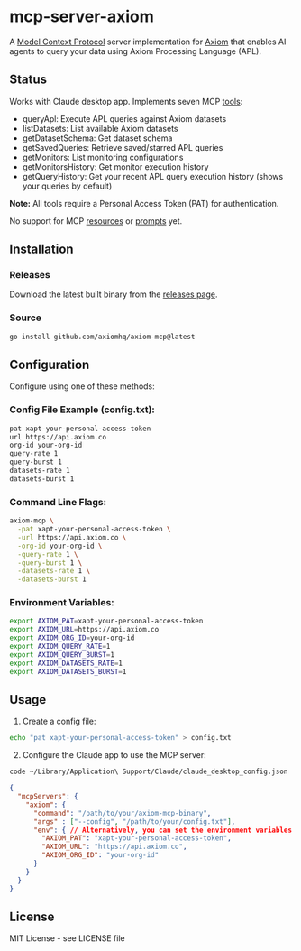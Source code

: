 # mcp-server-axiom

A [Model Context Protocol](https://modelcontextprotocol.io/) server implementation for [Axiom](https://axiom.co) that enables AI agents to query your data using Axiom Processing Language (APL).

## Status

Works with Claude desktop app. Implements seven MCP [tools](https://modelcontextprotocol.io/docs/concepts/tools):

- queryApl: Execute APL queries against Axiom datasets
- listDatasets: List available Axiom datasets
- getDatasetSchema: Get dataset schema
- getSavedQueries: Retrieve saved/starred APL queries
- getMonitors: List monitoring configurations
- getMonitorsHistory: Get monitor execution history
- getQueryHistory: Get your recent APL query execution history (shows your queries by default)

**Note:** All tools require a Personal Access Token (PAT) for authentication.

No support for MCP [resources](https://modelcontextprotocol.io/docs/concepts/resources) or [prompts](https://modelcontextprotocol.io/docs/concepts/prompts) yet.

## Installation

### Releases

Download the latest built binary from the [releases page](https://github.com/axiomhq/axiom-mcp/releases).

### Source

```bash
go install github.com/axiomhq/axiom-mcp@latest
```

## Configuration

Configure using one of these methods:

### Config File Example (config.txt):
```txt
pat xapt-your-personal-access-token
url https://api.axiom.co
org-id your-org-id
query-rate 1
query-burst 1
datasets-rate 1
datasets-burst 1
```

### Command Line Flags:
```bash
axiom-mcp \
  -pat xapt-your-personal-access-token \
  -url https://api.axiom.co \
  -org-id your-org-id \
  -query-rate 1 \
  -query-burst 1 \
  -datasets-rate 1 \
  -datasets-burst 1
```

### Environment Variables:
```bash
export AXIOM_PAT=xapt-your-personal-access-token
export AXIOM_URL=https://api.axiom.co
export AXIOM_ORG_ID=your-org-id
export AXIOM_QUERY_RATE=1
export AXIOM_QUERY_BURST=1
export AXIOM_DATASETS_RATE=1
export AXIOM_DATASETS_BURST=1
```

## Usage

1. Create a config file:
```bash
echo "pat xapt-your-personal-access-token" > config.txt
```

2. Configure the Claude app to use the MCP server:

```bash
code ~/Library/Application\ Support/Claude/claude_desktop_config.json
```

```json
{
  "mcpServers": {
    "axiom": {
      "command": "/path/to/your/axiom-mcp-binary",
      "args" : ["--config", "/path/to/your/config.txt"],
      "env": { // Alternatively, you can set the environment variables here
        "AXIOM_PAT": "xapt-your-personal-access-token",
        "AXIOM_URL": "https://api.axiom.co",
        "AXIOM_ORG_ID": "your-org-id"
      }
    }
  }
}
```

## License

MIT License - see LICENSE file
